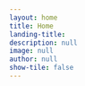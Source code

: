 ```yaml
---
layout: home
title: Home
landing-title:
description: null
image: null
author: null
show-tile: false
---
```

